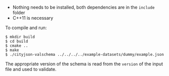 
- Nothing needs to be installed, both dependencies are in the `include` folder
- C++11 is necessary

To compile and run:

    $ mkdir build
    $ cd build
    $ cmake ..
    $ make
    $ ./cityjson-valschema ../../../../example-datasets/dummy/example.json

The appropriate version of the schema is read from the `version` of the input file and used to validate.    